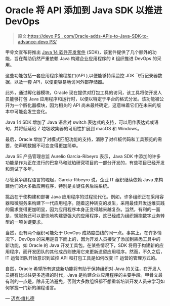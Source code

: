 # Oracle 将 API 添加到 Java SDK 以推进 DevOps

> 原文:[https://devo PS . com/Oracle-adds-APIs-to-Java-SDK-to-advance-devo PS/](https://devops.com/oracle-adds-apis-to-java-sdk-to-advance-devops/)

甲骨文宣布将推出 [Java 14 软件开发套件](https://www.oracle.com/corporate/pressrelease/oracle-announces-java14-031720.html) (SDK)，该套件提供了几个额外的功能，旨在帮助仍然严重依赖 Java 构建企业应用程序的 it 组织推进 DevOps 的采用。

这些功能包括一套应用程序编程接口(API ),以便能够持续监控 JDK 飞行记录器数据，以及一套 API，以便更容易地访问外部存储器。

此外，通过孵化器模块，Oracle 现在提供对打包工具的访问，该工具将使开发人员能够打包 Java 应用程序和运行时，以便以特定于平台的格式分发。该功能被公开为一个孵化器模块，因为相关的 API 尚未最终确定，这意味着它们在未来的版本中可能会发生变化。

Java 14 SDK 增加了 Java 语言对 switch 表达式的支持，可以用作表达式或语句，并将低延迟 Z 垃圾收集器的可用性扩展到 macOS 和 Windows。

最后，Oracle 增加了对模式匹配功能的支持，消除了对样板代码和工具预览的需要，使声明数据不可变变得更加简单。

Java SE 产品管理总监 Aurelio Garcia-Ribeyro 表示，Java SDK 中添加的许多功能是作为正在进行的巴拿马和琥珀研究项目的一部分开发的，有些项目已经开发和测试了多年。

尽管竞争编程语言的崛起，Garcia-Ribeyro 说，企业 IT 组织继续依赖 Java 来构建他们的大多数应用程序，特别是关键任务后端系统。

挑战在于使构建和部署 Java 应用程序的过程现代化。例如，许多组织正在采用容器和微服务来构建下一代应用程序。随着这种转变的发生，采用最佳开发运维实践的需求变得更加明显，因为应用程序本身正变得越来越复杂。当然，有利的一面是，微服务还可以更快地构建更强大的应用程序，这已经成为组织拥抱数字业务转型的一项关键要求。

当然，没有两个组织可能处于 DevOps 成熟度曲线的同一点。事实上，在许多情况下，DevOps 的采用是自下而上的，因为开发人员接受了添加到熟悉工具中的新功能，如 Oracle 的 Java 开发工具包。在某些情况下，SDK 将用于构建新的应用程序，而开发团队的其他成员则使用它来更新遗留应用程序。然而，不久之后，IT 运营团队开始意识到监控 API 和打包工具是如何改变 IT 运营的管理方式的。

自然，Oracle 希望所有这些新功能将有助于保持组织对 Java 的关注，在开发人员拥有比以往更多选择的时代，Java 是构建企业应用程序的主要手段。甲骨文最有利的一点是，除非无法避免，否则大多数组织都不想重新培训开发人员来学习如何掌握一门新的编程语言。

— [迈克·维扎德](https://devops.com/author/mike-vizard/)